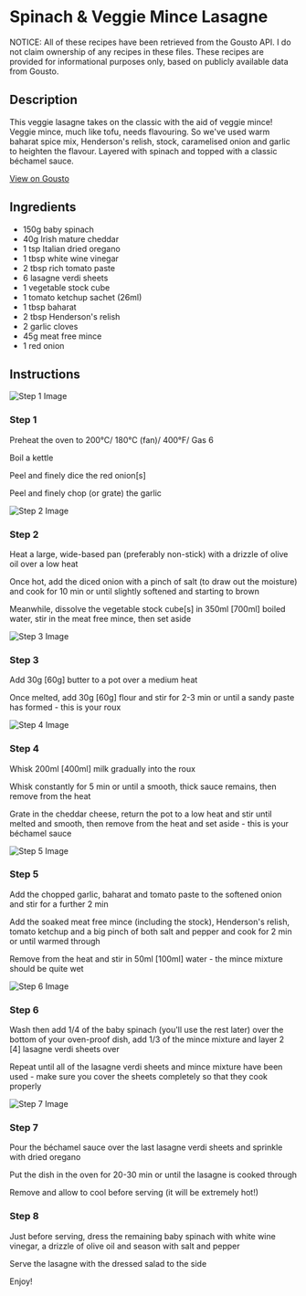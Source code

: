 # Spinach & Veggie Mince Lasagne

NOTICE: All of these recipes have been retrieved from the Gousto API. I do not claim ownership of any recipes in these files. These recipes are provided for informational purposes only, based on publicly available data from Gousto.

## Description

This veggie lasagne takes on the classic with the aid of veggie mince! Veggie mince, much like tofu, needs flavouring. So we've used warm baharat spice mix, Henderson's relish, stock, caramelised onion and garlic to heighten the flavour. Layered with spinach and topped with a classic béchamel sauce. 

[View on Gousto](https://www.gousto.co.uk/recipes/cookbook/spinach-veggie-mince-lasagne)

## Ingredients

- 150g baby spinach
- 40g Irish mature cheddar
- 1 tsp Italian dried oregano
- 1 tbsp white wine vinegar 
- 2 tbsp rich tomato paste
- 6 lasagne verdi sheets
- 1 vegetable stock cube
- 1 tomato ketchup sachet (26ml)
- 1 tbsp baharat
- 2 tbsp Henderson's relish 
- 2 garlic cloves
- 45g meat free mince
- 1 red onion

## Instructions

![Step 1 Image](https://production-media.gousto.co.uk/cms/recipe-step-image/517.step1-x200.jpg)

### Step 1

Preheat the oven to 200&deg;C/ 180&deg;C (fan)/ 400&deg;F/ Gas 6


Boil a kettle


Peel and finely dice the red&nbsp;onion<span class="text-danger">[s]</span>


Peel and finely chop (or grate) the garlic

![Step 2 Image](https://production-media.gousto.co.uk/cms/recipe-step-image/517.step2-x200.jpg)

### Step 2

Heat a large, wide-based pan (preferably non-stick) with a drizzle of&nbsp;olive oil over a low heat


Once hot, add the diced&nbsp;onion with a pinch of salt (to draw out the moisture) and cook for 10 min or until slightly softened and starting to brown


Meanwhile, dissolve the vegetable&nbsp;stock cube<span class="text-danger">[s]</span>&nbsp;in 350ml<span class="text-danger">&nbsp;[700ml]</span>&nbsp;boiled water, stir in the meat free mince, then set aside

![Step 3 Image](https://production-media.gousto.co.uk/cms/recipe-step-image/517.step3-x200.jpg)

### Step 3

Add 30g <span class="text-danger">[60g]</span>&nbsp;butter to a pot over a medium heat


Once melted, add 30g <span class="text-danger">[60g]</span>&nbsp;flour and stir for 2-3 min or until a sandy&nbsp;paste has formed - this is your roux

![Step 4 Image](https://production-media.gousto.co.uk/cms/recipe-step-image/517.step4-x200.jpg)

### Step 4

Whisk 200ml <span class="text-danger">[400ml]</span>&nbsp;milk gradually into the roux


Whisk&nbsp;constantly for 5 min or until a smooth, thick sauce remains, then remove from the heat


Grate in the&nbsp;cheddar cheese, return the pot to a low heat and stir until melted and smooth, then remove from the heat and set aside - this is your b&eacute;chamel sauce

![Step 5 Image](https://production-media.gousto.co.uk/cms/recipe-step-image/517.step5-x200.jpg)

### Step 5

Add the chopped&nbsp;garlic, baharat and tomato paste to the softened onion and stir for a further 2 min


Add the soaked meat free&nbsp;mince (including the stock), Henderson's relish, tomato ketchup and a big pinch of both salt and pepper and cook for 2 min or until warmed through


Remove from the heat and stir in 50ml <span class="text-danger">[100ml]</span>&nbsp;water - the mince mixture should be quite wet

![Step 6 Image](https://production-media.gousto.co.uk/cms/recipe-step-image/517.step6-x200.jpg)

### Step 6

Wash then add&nbsp;1/4 of the baby&nbsp;spinach&nbsp;(you'll use the rest later) over the bottom of your oven-proof dish, add 1/3 of the mince mixture&nbsp;and layer 2 <span class="text-danger">[4]</span>&nbsp;lasagne verdi sheets over


Repeat until all of the lasagne verdi sheets and mince mixture have been used - make sure you cover the sheets completely so that they cook properly

![Step 7 Image](https://production-media.gousto.co.uk/cms/recipe-step-image/517.step7-x200.jpg)

### Step 7

Pour the b&eacute;chamel sauce&nbsp;over the last&nbsp;lasagne verdi sheets and sprinkle with dried oregano


Put the dish in the oven for 20-30 min or until the lasagne&nbsp;is cooked through


Remove and allow to cool before serving (it will be extremely hot!)

### Step 8

Just before serving, dress the remaining baby&nbsp;spinach&nbsp;with&nbsp;white wine vinegar, a drizzle of olive oil and season with salt and pepper


Serve the lasagne with the dressed salad to the side


Enjoy!

